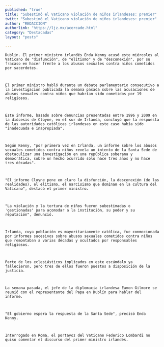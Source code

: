 ```yaml
---
published: "true"
title: "Subestimó el Vaticano violación de niños irlandeses: premier"
twitt: "Subestimó el Vaticano violación de niños irlandeses: premier"
author: "REDACCION"
authorlink: "https://ljz.mx/acercade.html"
category: "Destacadas"
layout: "posts"

---
```



  
    Dublin. El primer ministro irlandés Enda Kenny acusó este miércoles al Vaticano de "disfunción", de "elitismo" y de "desconexión", por su fracaso en hacer frente a los abusos sexuales contra niños cometidos por sacerdotes.
  
  
  
    El primer ministro habló durante un debate parlamentario consecutivo a la investigación publicada la semana pasada sobre las acusaciones de abusos sexuales contra niños que habrían sido cometidos por 19 religiosos.
  
  
  
    Este informe, basado sobre denuncias presentadas entre 1996 y 2009 en la diócesis de Cloyne, en el sur de Irlanda, concluyó que la respuesta de las autoridades católicas irlandesas en este caso había sido "inadecuada e inapropiada".
  
  
  
    Según Kenny, "por primera vez en Irlanda, un informe sobre los abusos sexuales cometidos contra niños revela un intento de la Santa Sede de obstaculizar una investigación en una república soberana y democrática, sobre un hecho ocurrido sólo hace tres años y no hace tres décadas".
  
  
  
    "El informe Cloyne pone en claro la disfunción, la desconexión (de las realidades), el elitismo, el narcisismo que dominan en la cultura del Vaticano", destacó el primer ministro.
  
  
  
    "La violación y la tortura de niños fueron subestimadas o 'gestionadas' para acomodar a la institución, su poder y su reputación", denunció.
  
  
  
    Irlanda, cuya población es mayoritariamente católica, fue conmocionada por informes sucesivos sobre abusos sexuales cometidos contra niños que remontaban a varias décadas y ocultados por responsables religiosos.
  
  
  
    Parte de los eclesiásticos implicados en este escándalo ya fallecieron, pero tres de ellos fueron puestos a disposición de la justicia.
  
  
  
    La semana pasada, el jefe de la diplomacia irlandesa Eamon Gilmore se reunió con el representante del Papa en Dublín para hablar del informe.
  
  
  
    "El gobierno espera la respuesta de la Santa Sede", precisó Enda Kenny.
  
  
  
    Interrogado en Roma, el portavoz del Vaticano Federico Lombardi no quiso comentar el discurso del primer ministro irlandés.
  

